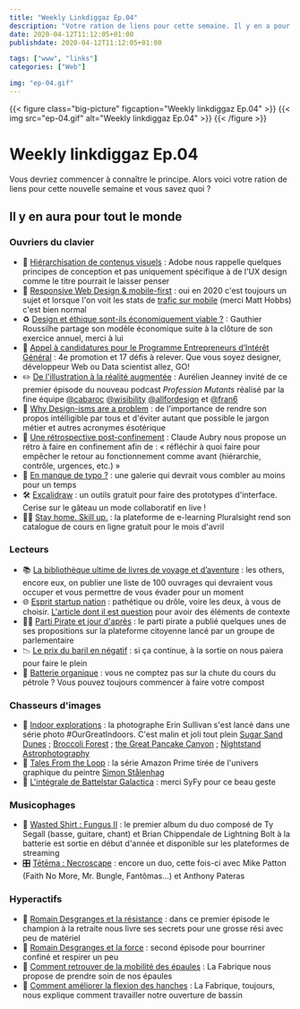 ```yaml
---
title: "Weekly Linkdiggaz Ep.04"
description: "Votre ration de liens pour cette semaine. Il y en a pour tout le monde : travailleurs du Web, lecteurs, collectionneurs d'images, geeks, mélomanes ou sportifs"
date: 2020-04-12T11:12:05+01:00
publishdate: 2020-04-12T11:12:05+01:00

tags: ["www", "links"]
categories: ["Web"]

img: "ep-04.gif"
---
```


{{< figure class="big-picture" figcaption="Weekly linkdiggaz Ep.04" >}}
  {{< img src="ep-04.gif" alt="Weekly linkdiggaz Ep.04" >}}
{{< /figure >}}

# Weekly linkdiggaz Ep.04

Vous devriez commencer à connaître le principe. Alors voici votre ration de liens pour cette nouvelle semaine et vous savez quoi&nbsp;?

## Il y en aura pour tout le monde

### Ouvriers du clavier

- 📏 <a href="https://xd.adobe.com/ideas/process/information-architecture/visual-hierarchy-principles-examples/" hreflang="en">Hiérarchisation de contenus visuels</a>&nbsp;: Adobe nous rappelle quelques principes de conception et pas uniquement spécifique à de l'UX design comme le titre pourrait le laisser penser
- 📱 <a href="https://dev.to/kevinpowell/stop-making-responsive-websites-the-hard-way-kgb" hreflang="en" lang="en">Responsive Web Design & mobile-first</a>&nbsp;: oui en 2020 c'est toujours un sujet et lorsque l'on voit les stats de [trafic sur mobile](https://twitter.com/TheRealNooshu/status/1247565234887327746) (merci Matt Hobbs) c'est bien normal
- ♻️ [Design et éthique sont-ils économiquement viable&nbsp;?](http://www.gauthierroussilhe.com/fr/posts/activite-2019-2020)&nbsp;: Gauthier Roussilhe partage son modèle économique suite à la clôture de son exercice annuel, merci à lui
- 📢 [Appel à candidatures pour le Programme Entrepreneurs d’Intérêt Général](https://www.etalab.gouv.fr/programme-entrepreneurs-dinteret-general-decouvrez-les-17-defis-de-la-quatrieme-promotion)&nbsp;: 4e promotion et 17 défis à relever. Que vous soyez designer, développeur Web ou Data scientist allez, GO!
- ✏️ [De l'illustration à la réalité augmentée](https://youtu.be/vH_X2V7L8AQ)&nbsp;: Aurélien Jeanney invité de ce premier épisode du nouveau podcast *Profession Mutants* réalisé par la fine équipe [@cabaroc](https://twitter.com/cabaroc) [@wisibility](https://twitter.com/wisibility) [@allfordesign](https://twitter.com/allfordesign) et [@fran6](https://twitter.com/Fran6)
- 🙊 <a href="https://uxdesign.cc/why-design-isms-are-a-problem-8bb27f7450a6" hreflang="en" lang="en">Why Design-isms are a problem</a>&nbsp;: de l'importance de rendre son propos intélligible par tous et d'éviter autant que possible le jargon métier et autres acronymes ésotérique
- 🔄 [Une rétrospective post-confinement](http://www.aubryconseil.com/post/Retro-confinement)&nbsp;: Claude Aubry nous propose un rétro à faire en confinement afin de&nbsp;: «&nbsp;réfléchir à quoi faire pour empêcher le retour au fonctionnement comme avant (hiérarchie, contrôle, urgences, etc.)&nbsp;»
- 👮 <a href="https://typespecimens.io/" hreflang="en">En manque de typo&nbsp;?</a>&nbsp;: une galerie qui devrait vous combler au moins pour un temps
- 🛠️ <a href="https://excalidraw.com/" hreflang="en" lang="en">Excalidraw</a>&nbsp;: un outils gratuit pour faire des prototypes d'interface. Cerise sur le gâteau un mode collaboratif en live&nbsp;! 
- 👨‍💻 <a href="https://www.pluralsight.com/offer/2020/free-april-month?aid=7014Q0000022afMQAQ&promo=&oid=7014Q0000022aAOQA" hreflang="en" lang="en">Stay home. Skill up.</a>&nbsp;: la plateforme de e-learning Pluralsight rend son catalogue de cours en ligne gratuit pour le mois d'avril

### Lecteurs

- 📚 [La bibliothèque ultime de livres de voyage et d’aventure](https://www.lesothers.com/100-livres-voyage-aventure-5)&nbsp;: les others, encore eux, on publier une liste de 100 ouvrages qui devraient vous occuper et vous permettre de vous évader pour un moment
- 🌐 [Esprit startup nation](https://open-time.net/post/2020/04/05/Esprit-startup)&nbsp;: pathétique ou drôle, voire les deux, à vous de choisir. [L'article dont il est question](https://mariejulien.com/post/2016/05/22/Startups-de-merde%2C-vous-devriez-avoir-honte) pour avoir des éléments de contexte
- 🏴‍☠️ [Parti Pirate et jour d'après](https://lejourdapres.parlement-ouvert.fr/profiles/partipirate/activity)&nbsp;: le parti pirate a publié quelques unes de ses propositions sur la plateforme citoyenne lancé par un groupe de parlementaire 
- 📉 <a href="https://www.bloomberg.com/news/articles/2020-03-19/the-idea-of-negative-oil-prices-is-more-realistic-than-you-think" hreflang="en">Le prix du baril en négatif</a>&nbsp;: si ça continue, à la sortie on nous paiera pour faire le plein
- 🔋 <a href="https://www.stuff.co.nz/motoring/120798671/mercedesbenz-has-created-an-organic-battery" hreflang="en">Batterie organique</a>&nbsp;: vous ne comptez pas sur la chute du cours du pétrole&nbsp;? Vous pouvez toujours commencer à faire votre compost

### Chasseurs d'images

- 📸 <a href="https://twitter.com/erinoutdoors/status/1244811777797283842" hreflang="en" lang="en">Indoor explorations</a>&nbsp;: la photographe Erin Sullivan s'est lancé dans une série photo #OurGreatIndoors. C'est malin et joli tout plein [Sugar Sand Dunes](https://twitter.com/erinoutdoors/status/1246257637936644096) ; [Broccoli Forest](https://twitter.com/erinoutdoors/status/1245210875843104769) ; [the Great Pancake Canyon](https://twitter.com/erinoutdoors/status/1247326598241513472) ; [Nightstand Astrophotography](https://twitter.com/erinoutdoors/status/1246563815182888960)
- 🤖 <a href="https://youtu.be/1htuNZp82Ck" hreflang="en" lang="en">Tales From the Loop</a>&nbsp;: la série Amazon Prime tirée de l'univers graphique du peintre <a href="http://www.simonstalenhag.se/" hreflang="en">Simon Stålenhag</a>
- 🌌 <a href="https://www.syfy.com/battlestargalactica" hreflang="en">L'intégrale de Battelstar Galactica</a>&nbsp;: merci SyFy pour ce beau geste

### Musicophages

- 🥁 [Wasted Shirt : Fungus II](https://www.youtube.com/watch?v=H-Ek1alZh8Y)&nbsp;: le premier album du duo composé de Ty Segall (basse, guitare, chant) et Brian Chippendale de Lightning Bolt à la batterie est sortie en début d'année et disponible sur les plateformes de streaming
- 🎛️ [Tētēma : Necroscape](https://youtu.be/SHH1uSVWEkQ)&nbsp;: encore un duo, cette fois-ci avec Mike Patton (Faith No More, Mr. Bungle, Fantômas…) et Anthony Pateras

### Hyperactifs

- 🧗 [Romain Desgranges et la résistance](https://www.youtube.com/watch?v=SsFbWZO_h88) : dans ce premier épisode le champion à la retraite nous livre ses secrets pour une grosse rési avec peu de matériel
- 💪 [Romain Desgranges et la force](https://www.youtube.com/watch?v=zalq0KJFIzg) : second épisode pour bourriner confiné et respirer un peu
- 🤸 [Comment retrouver de la mobilité des épaules](https://youtu.be/2XsJ65ubUjY) : La Fabrique nous propose de prendre soin de nos épaules
- 🧘 [Comment améliorer la flexion des hanches](https://youtu.be/UFAjcTS5miE) : La Fabrique, toujours, nous explique comment travailler notre ouverture de bassin